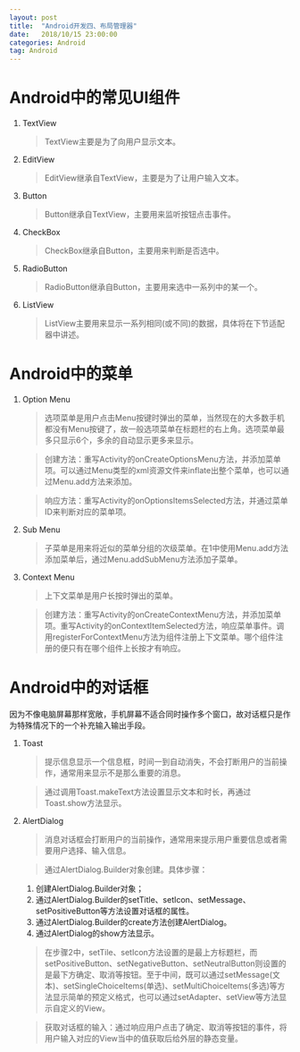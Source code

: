 ```yaml
---
layout: post
title:  "Android开发四、布局管理器"
date:   2018/10/15 23:00:00
categories: Android
tag: Android
---
```


# Android中的常见UI组件

1. TextView
    >TextView主要是为了向用户显示文本。

2. EditView
    >EditView继承自TextView，主要是为了让用户输入文本。

3. Button
    >Button继承自TextView，主要用来监听按钮点击事件。

4. CheckBox
    >CheckBox继承自Button，主要用来判断是否选中。

5. RadioButton
    >RadioButton继承自Button，主要用来选中一系列中的某一个。

6. ListView
    >ListView主要用来显示一系列相同(或不同)的数据，具体将在下节适配器中讲述。

# Android中的菜单

1. Option Menu
    >选项菜单是用户点击Menu按键时弹出的菜单，当然现在的大多数手机都没有Menu按键了，故一般选项菜单在标题栏的右上角。选项菜单最多只显示6个，多余的自动显示更多来显示。

    >创建方法：重写Activity的onCreateOptionsMenu方法，并添加菜单项。可以通过Menu类型的xml资源文件来inflate出整个菜单，也可以通过Menu.add方法来添加。

    >响应方法：重写Activity的onOptionsItemsSelected方法，并通过菜单ID来判断对应的菜单项。

2. Sub Menu
    >子菜单是用来将近似的菜单分组的次级菜单。在1中使用Menu.add方法添加菜单后，通过Menu.addSubMenu方法添加子菜单。

3. Context Menu
    >上下文菜单是用户长按时弹出的菜单。

    >创建方法：重写Activity的onCreateContextMenu方法，并添加菜单项。重写Activity的onContextItemSelected方法，响应菜单事件。调用registerForContextMenu方法为组件注册上下文菜单。哪个组件注册的便只有在哪个组件上长按才有响应。

# Android中的对话框

因为不像电脑屏幕那样宽敞，手机屏幕不适合同时操作多个窗口，故对话框只是作为特殊情况下的一个补充输入输出手段。

1. Toast
    >提示信息显示一个信息框，时间一到自动消失，不会打断用户的当前操作，通常用来显示不是那么重要的消息。

    >通过调用Toast.makeText方法设置显示文本和时长，再通过Toast.show方法显示。

2. AlertDialog
    >消息对话框会打断用户的当前操作，通常用来提示用户重要信息或者需要用户选择、输入信息。

    >通过AlertDialog.Builder对象创建。具体步骤：
    1. 创建AlertDialog.Builder对象；
    2. 通过AlertDialog.Builder的setTitle、setIcon、setMessage、setPositiveButton等方法设置对话框的属性。
    3. 通过AlertDialog.Builder的create方法创建AlertDialog。
    4. 通过AlertDialog的show方法显示。
    
    >在步骤2中，setTile、setIcon方法设置的是最上方标题栏，而setPositiveButton、setNegativeButton、setNeutralButton则设置的是最下方确定、取消等按钮。至于中间，既可以通过setMessage(文本)、setSingleChoiceItems(单选)、setMultiChoiceItems(多选)等方法显示简单的预定义格式，也可以通过setAdapter、setView等方法显示自定义的View。

    >获取对话框的输入：通过响应用户点击了确定、取消等按钮的事件，将用户输入对应的View当中的值获取后给外层的静态变量。